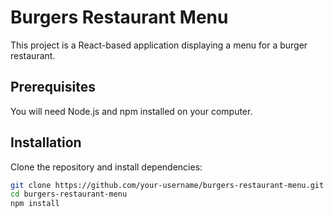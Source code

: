 # Burgers Restaurant Menu

This project is a React-based application displaying a menu for a burger restaurant.

## Prerequisites

You will need Node.js and npm installed on your computer.

## Installation

Clone the repository and install dependencies:

```bash
git clone https://github.com/your-username/burgers-restaurant-menu.git
cd burgers-restaurant-menu
npm install
```
